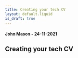 ```yaml
---
title: Creating your tech CV
layout: default.liquid
is_draft: true
---
```

#### John Mason - 24-11-2021

## Creating your tech CV